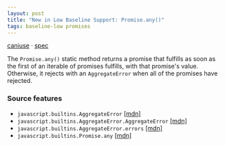 ```yaml
---
layout: post
title: "New in Low Baseline Support: Promise.any()"
tags: baseline-low promises
---
```


[caniuse](https://caniuse.com/?search=promise-any) · [spec](https://tc39.es/ecma262/multipage/control-abstraction-objects.html#sec-promise.any)

The `Promise.any()` static method returns a promise that fulfills as soon as the first of an iterable of promises fulfills, with that promise's value. Otherwise, it rejects with an `AggregateError` when all of the promises have rejected.

### Source features

- ``javascript.builtins.AggregateError`` [[mdn]](https://https://developer.mozilla.org/en-US/search?q=javascript.builtins.AggregateError)
- ``javascript.builtins.AggregateError.AggregateError`` [[mdn]](https://https://developer.mozilla.org/en-US/search?q=javascript.builtins.AggregateError.AggregateError)
- ``javascript.builtins.AggregateError.errors`` [[mdn]](https://https://developer.mozilla.org/en-US/search?q=javascript.builtins.AggregateError.errors)
- ``javascript.builtins.Promise.any`` [[mdn]](https://https://developer.mozilla.org/en-US/search?q=javascript.builtins.Promise.any)
